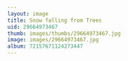 ```yaml
---
layout: image
title: Snow falling from Trees
uid: 29664973467
thumb: images/thumbs/29664973467.jpg
image: images/29664973467.jpg
album: 72157671124273447
---
```


